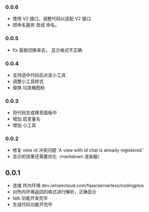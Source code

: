 ### 0.0.6

-   使用 V2 接口，调整代码以适配 V2 接口
-   把命名服务 改成 命名。

### 0.0.5

-   fix 面板切换来去， 显示格式不正确

### 0.0.4

-   支持选中代码后点击小工具
-   调整小工具样式
-   替换 垃圾桶图标

### 0.0.3

-   将代码生成移至面板中
-   增加 启变量名
-   增加 小工具

### 0.0.2

-   修复 view id 冲突问题 'A view with id chat is already registered.'
-   显示的效果还需要优化（markdown 渲染器）

## 0.0.1

-   连接 所内环境 dev.iwhalecloud.com/faas/serverless/codingplus
-   对所内环境返回的格式进行解析，正确显示
-   talk 功能开发完毕
-   生成代码功能开完毕
